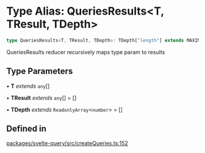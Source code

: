 # Type Alias: QueriesResults\<T, TResult, TDepth\>

```ts
type QueriesResults<T, TResult, TDepth>: TDepth["length"] extends MAXIMUM_DEPTH ? QueryObserverResult[] : T extends [] ? [] : T extends [infer Head] ? [...TResult, GetResults<Head>] : T extends [infer Head, ...(infer Tail)] ? QueriesResults<[...Tail], [...TResult, GetResults<Head>], [...TDepth, 1]> : T extends QueryObserverOptionsForCreateQueries<infer TQueryFnData, infer TError, infer TData, any>[] ? QueryObserverResult<unknown extends TData ? TQueryFnData : TData, unknown extends TError ? DefaultError : TError>[] : QueryObserverResult[];
```

QueriesResults reducer recursively maps type param to results

## Type Parameters

• **T** _extends_ `any`[]

• **TResult** _extends_ `any`[] = []

• **TDepth** _extends_ `ReadonlyArray`\<`number`\> = []

## Defined in

[packages/svelte-query/src/createQueries.ts:152](https://github.com/TanStack/query/blob/81ca3332486f7b98502d4f5ea50588d88a80f59b/packages/svelte-query/src/createQueries.ts#L152)
